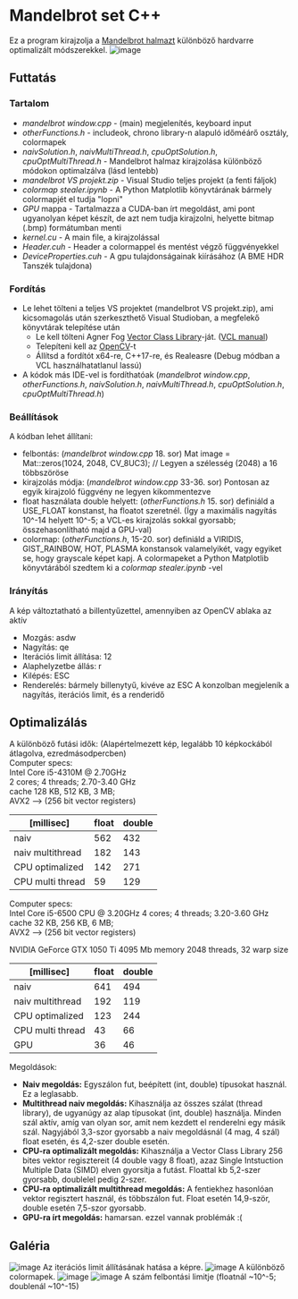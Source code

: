 # Mandelbrot set C++
Ez a program kirajzolja a [Mandelbrot halmazt](https://en.wikipedia.org/wiki/Mandelbrot_set) különböző hardvarre optimalizált módszerekkel.
![image](https://user-images.githubusercontent.com/42745647/165781906-95ee7503-dd38-44bb-96b2-d117802596b8.png)
## Futtatás
### Tartalom
* *mandelbrot window.cpp* - (main) megjelenítés, keyboard input
* *otherFunctions.h* - includeok, chrono library-n alapuló időméárő osztály, colormapek
* *naivSolution.h*, *naivMultiThread.h*, *cpuOptSolution.h*, *cpuOptMultiThread.h* - Mandelbrot halmaz kirajzolása különböző módokon optimalzálva (lásd lentebb)
* *mandelbrot VS projekt.zip* - Visual Studio teljes projekt (a fenti fáljok)
* *colormap stealer.ipynb* - A Python Matplotlib könyvtárának bármely colormapjét el tudja "lopni"
* *GPU* mappa - Tartalmazza a CUDA-ban írt megoldást, ami pont ugyanolyan képet készít, de azt nem tudja kirajzolni, helyette bitmap (.bmp) formátumban menti
 * *kernel.cu* - A main file, a kirajzolással
 * *Header.cuh* - Header a colormappel és mentést végző függvényekkel
 * *DeviceProperties.cuh* - A gpu tulajdonságainak kiírásához (A BME HDR Tanszék tulajdona)
### Fordítás
* Le lehet tölteni a teljes VS projektet (mandelbrot VS projekt.zip), ami kicsomagolás után szerkeszthető Visual Studioban, a megfelekő könyvtárak telepítése után
  * Le kell tölteni Agner Fog [Vector Class Library](https://github.com/vectorclass/version2)-ját. ([VCL manual](https://www.agner.org/optimize/vcl_manual.pdf))
  * Telepíteni kell az [OpenCV](https://learnopencv.com/code-opencv-in-visual-studio/)-t
  * Állítsd a fordítót x64-re, C++17-re, és Realeasre (Debug módban a VCL használhatatlanul lassú)
* A kódok más IDE-vel is fordíthatóak (*mandelbrot window.cpp*, *otherFunctions.h*, *naivSolution.h*, *naivMultiThread.h*, *cpuOptSolution.h*, *cpuOptMultiThread.h*)
### Beállítások
A kódban lehet állítani:
* felbontás: (*mandelbrot window.cpp* 18. sor) Mat image = Mat::zeros(1024, 2048, CV_8UC3); // Legyen a szélesség (2048) a 16 többszöröse
* kirajzolás módja: (*mandelbrot window.cpp* 33-36. sor) Pontosan az egyik kirajzoló függvény ne legyen kikommentezve
* float használata double helyett: (*otherFunctions.h* 15. sor) definiáld a USE_FLOAT konstanst, ha floatot szeretnél. (Így a maximális nagyítás 10^-14 helyett 10^-5; a VCL-es kirajzolás sokkal gyorsabb; összehasonlítható majd a GPU-val)
* colormap: (*otherFunctions.h*, 15-20. sor) definiáld a VIRIDIS, GIST_RAINBOW, HOT, PLASMA konstansok valamelyikét, vagy egyiket se, hogy grayscale képet kapj. A colormapeket a Python Matplotlib könyvtárából szedtem ki a *colormap stealer.ipynb* -vel
### Irányítás
A kép változtatható a billentyűzettel, amennyiben az OpenCV ablaka az aktív
* Mozgás: asdw
* Nagyítás: qe
* Iterációs limit állítása: 12
* Alaphelyzetbe állás: r
* Kilépés: ESC
* Renderelés: bármely billenytyű, kivéve az ESC
A konzolban megjeleník a nagyítás, iterációs limit, és a renderidő
## Optimalizálás
A különböző futási idők:
(Alapértelmezett kép, legalább 10 képkockából átlagolva, ezredmásodpercben)<br/>
Computer specs:  
  Intel Core i5-4310M @ 2.70GHz  
  2 cores; 4 threads; 2.70-3.40 GHz  
  cache 128 KB, 512 KB, 3 MB;  
  AVX2 --> (256 bit vector registers)  

| [millisec]        | float  | double |
|-------------------|--------|--------|
| naiv              | 562    | 432    |
| naiv multithread  | 182    | 143    |
| CPU optimalized   | 142    | 271    |
| CPU multi thread  | 59     | 129    |

Computer specs:  
  Intel Core i5-6500 CPU @ 3.20GHz
  4 cores; 4 threads; 3.20-3.60 GHz  
  cache 32 KB, 256 KB, 6 MB;  
  AVX2 --> (256 bit vector registers)  
  
  NVIDIA GeForce GTX 1050 Ti
  4095 Mb memory
  2048 threads, 32 warp size
  
 | [millisec]        | float  | double |
|-------------------|--------|--------|
| naiv              | 641    | 494    |
| naiv multithread  | 192    | 119    |
| CPU optimalized   | 123    | 244    |
| CPU multi thread  | 43     | 66     |
| GPU               | 36     | 46     |
  
Megoldások:
* **Naiv megoldás:** Egyszálon fut, beépített (int, double) típusokat használ. Ez a leglasabb.
* **Multithread naiv megoldás:** Kihasználja az összes szálat (thread library), de ugyanúgy az alap típusokat (int, double) használja. Minden szál aktív, amíg van olyan sor, amit nem kezdett el renderelni egy másik szál. Nagyjából 3,3-szor gyorsabb a naiv megoldásnál (4 mag, 4 szál) float esetén, és 4,2-szer double esetén.
* **CPU-ra optimalizált megoldás:**  Kihasználja a Vector Class Library 256 bites vektor regisztereit (4 double vagy 8 float), azaz Single Intstuction Multiple Data (SIMD) elven gyorsítja a futást. Floattal kb 5,2-szer gyorsabb, doublelel pedig 2-szer.
* **CPU-ra optimalizált multithread megoldás:** A fentiekhez hasonlóan vektor regisztert használ, és többszálon fut. Float esetén 14,9-ször, double esetén 7,5-szor gyorsabb.
* **GPU-ra írt megoldás:** hamarsan. ezzel vannak problémák :(

## Galéria
![image](https://user-images.githubusercontent.com/42745647/165774675-5cb76e5a-a502-4567-a780-0441fbef135c.png)
Az iterációs limit állításának hatása a képre.
![image](https://user-images.githubusercontent.com/42745647/165777869-7a24e55f-52f0-4261-b16f-a383c4fd9c7a.png)
A különböző colormapek.
![image](https://user-images.githubusercontent.com/42745647/165778969-5ef6dc73-a68a-4e7a-965a-a19b808f37e0.png)
![image](https://user-images.githubusercontent.com/42745647/165779859-4414b0d0-a69e-4095-b49f-a273f1719ac0.png)
A szám felbontási limitje (floatnál ~10^-5; doublenál ~10^-15)
